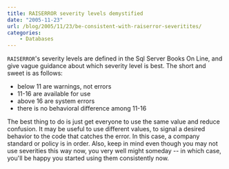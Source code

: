 ```yaml
---
title: RAISERROR severity levels demystified
date: "2005-11-23"
url: /blog/2005/11/23/be-consistent-with-raiserror-severitites/
categories:
    - Databases
---
```

`RAISERROR`'s severity levels are defined in the Sql Server Books On Line, and give vague guidance about which severity level is best. The short and sweet is as follows:

*   below 11 are warnings, not errors
*   11-16 are available for use
*   above 16 are system errors
*   there is no behavioral difference among 11-16

The best thing to do is just get everyone to use the same value and reduce confusion. It may be useful to use different values, to signal a desired behavior to the code that catches the error. In this case, a company standard or policy is in order. Also, keep in mind even though you may not use severities this way now, you very well might someday -- in which case, you'll be happy you started using them consistently now.
